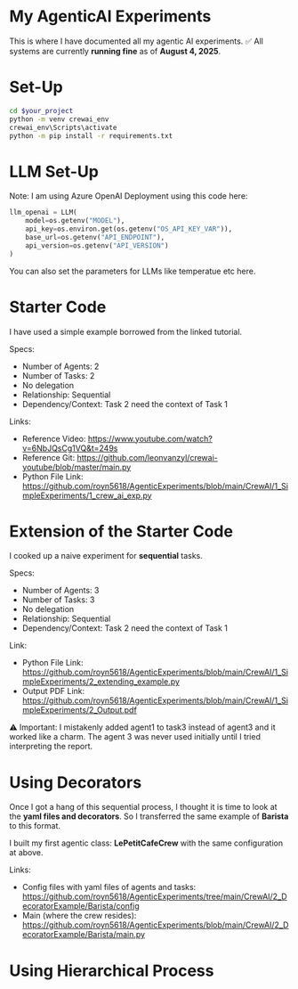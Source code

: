 # My AgenticAI Experiments

This is where I have documented all my agentic AI experiments.
✅ All systems are currently **running fine** as of **August 4, 2025**.

# Set-Up

```bash
cd $your_project
python -m venv crewai_env 
crewai_env\Scripts\activate
python -m pip install -r requirements.txt
```

# LLM Set-Up
Note: I am using Azure OpenAI Deployment using this code here:

```python
llm_openai = LLM(
    model=os.getenv("MODEL"),
    api_key=os.environ.get(os.getenv("OS_API_KEY_VAR")),
    base_url=os.getenv("API_ENDPOINT"),
    api_version=os.getenv("API_VERSION")
)
```
You can also set the parameters for LLMs like temperatue etc here.

# Starter Code

I have used a simple example borrowed from the linked tutorial. 

Specs:

- Number of Agents: 2
- Number of Tasks: 2
- No delegation
- Relationship: Sequential
- Dependency/Context: Task 2 need the context of Task 1
  
Links:
- Reference Video: https://www.youtube.com/watch?v=6NbJQsCg1VQ&t=249s
- Reference Git: https://github.com/leonvanzyl/crewai-youtube/blob/master/main.py
- Python File Link: https://github.com/royn5618/AgenticExperiments/blob/main/CrewAI/1_SimpleExperiments/1_crew_ai_exp.py

# Extension of the Starter Code

I cooked up a naive experiment for **sequential** tasks.

Specs:

- Number of Agents: 3
- Number of Tasks: 3
- No delegation
- Relationship: Sequential
- Dependency/Context: Task 2 need the context of Task 1

Link:
- Python File Link: https://github.com/royn5618/AgenticExperiments/blob/main/CrewAI/1_SimpleExperiments/2_extending_example.py
- Output PDF Link: https://github.com/royn5618/AgenticExperiments/blob/main/CrewAI/1_SimpleExperiments/2_Output.pdf

⚠️ Important: I mistakenly added agent1 to task3 instead of agent3 and it worked like a charm. The agent 3 was never used initially until I tried interpreting the report.

# Using Decorators

Once I got a hang of this sequential process, I thought it is time to look at the **yaml files and decorators**. So I transferred the same example of **Barista** to this format.

I built my first agentic class: **LePetitCafeCrew** with the same configuration at above.

Links:
- Config files with yaml files of agents and tasks: https://github.com/royn5618/AgenticExperiments/tree/main/CrewAI/2_DecoratorExample/Barista/config
- Main (where the crew resides): https://github.com/royn5618/AgenticExperiments/blob/main/CrewAI/2_DecoratorExample/Barista/main.py

# Using Hierarchical Process











